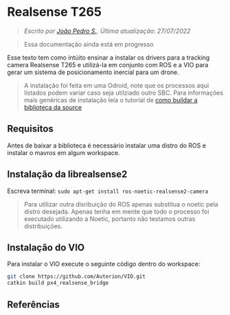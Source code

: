 # Realsense T265

> *Escrito por [João Pedro S.](https://github.com/J0t4py). Última atualização: 27/07/2022* 

>Essa documentação ainda está em progresso

Esse texto tem como intúito ensinar a instalar os drivers para a tracking camera Realsense T265 e utilizá-la em conjunto com ROS e a VIO para gerar um sistema de posicionamento inercial para um drone.

>A instalação foi feita em uma Odroid, note que os processos aqui listados podem variar caso seja utilziado outro SBC. Para informações mais genéricas de instalação leia o tutorial de [como buildar a biblioteca da source](https://github.com/i2o3dlimited/librealsense2/blob/master/doc/installation.md)

## Requisitos

Antes de baixar a biblioteca é necessário instalar uma distro do ROS e instalar o mavros em algum workspace. 

## Instalação da librealsense2

Escreva terminal: `sudo apt-get install ros-noetic-realsense2-camera`
>Para utilizar outra disribuição do ROS apenas substitua o noetic pela distro desejada. Apenas tenha em mente que todo o processo foi executado utilizando a Noetic, portanto não testamos outras distribuições.

## Instalação do VIO
Para instalar o VIO execute o seguinte código dentro do workspace:

 ``` bash
git clone https://github.com/Auterion/VIO.git
catkin build px4_realsense_bridge
```

## Referências
